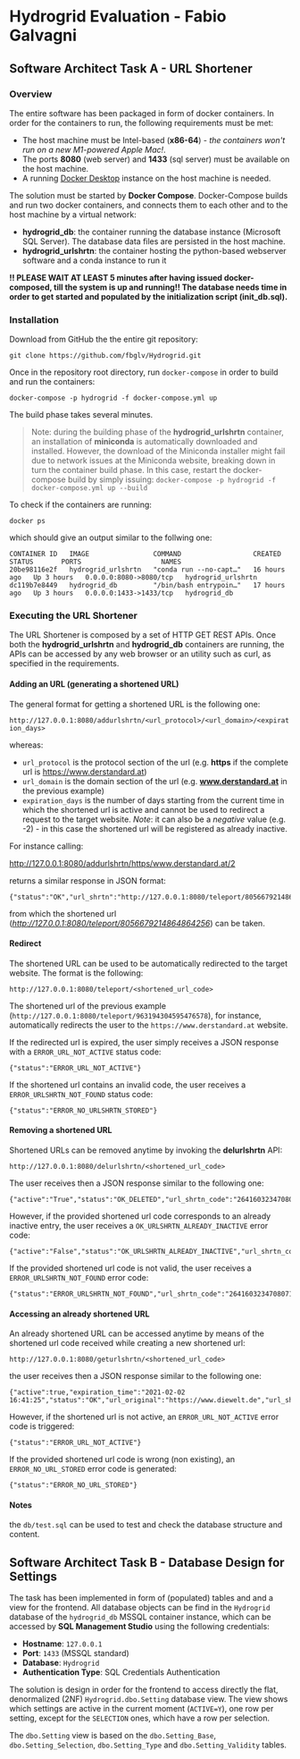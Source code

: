 
# Hydrogrid Evaluation - Fabio Galvagni




## Software Architect Task A - URL Shortener

### Overview

The entire software has been packaged in form of docker containers. In order for the containers to run, the following requirements must be met:
* The host machine must be Intel-based (**x86-64**) - _the containers won't run on a new M1-powered Apple Mac!_.
* The ports **8080** (web server) and **1433** (sql server) must be available on the host machine.
* A running [Docker Desktop](https://www.docker.com/products/docker-desktop) instance on the host machine is needed.

The solution must be started by **Docker Compose**. Docker-Compose builds and run two docker containers, and connects them to each other and to the host machine by a virtual network:
* **hydrogrid_db**: the container running the database instance (Microsoft SQL Server). The database data files are persisted in the host machine.
* **hydrogrid_urlshrtn**: the container hosting the python-based webserver software and a conda instance to run it

**!! PLEASE WAIT AT LEAST 5 minutes after having issued docker-composed, till the system is up and running!! The database needs time in order to get started and populated by the initialization script (init_db.sql).**


### Installation

Download from GitHub the the entire git repository:

`git clone https://github.com/fbglv/Hydrogrid.git`

Once in the repository root directory, run `docker-compose` in order to build and run the containers:

`docker-compose -p hydrogrid -f docker-compose.yml up`

The build phase takes several minutes.

> Note: during the building phase of the **hydrogrid_urlshrtn** container, an installation of **miniconda** is automatically downloaded and installed. However, the download of the Miniconda installer might fail due to network issues at the Miniconda website, breaking down in turn the container build phase. In this case, restart the docker-compose build by simply issuing: `docker-compose -p hydrogrid -f docker-compose.yml up --build`

To check if the containers are running:

`docker ps`

which should give an output similar to the follwing one:

```
CONTAINER ID   IMAGE                COMMAND                  CREATED        STATUS       PORTS                    NAMES
20be98116e2f   hydrogrid_urlshrtn   "conda run --no-capt…"   16 hours ago   Up 3 hours   0.0.0.0:8080->8080/tcp   hydrogrid_urlshrtn
dc119b7e8449   hydrogrid_db         "/bin/bash entrypoin…"   17 hours ago   Up 3 hours   0.0.0.0:1433->1433/tcp   hydrogrid_db
```

### Executing the URL Shortener

The URL Shortener is composed by a set of HTTP GET REST APIs. Once both the **hydrogrid_urlshrtn** and **hydrogrid_db** containers are running, the APIs can be accessed by any web browser or an utility such as curl, as specified in the requirements.

#### Adding an URL (generating a shortened URL)

The general format for getting a shortened URL is the following one:

`http://127.0.0.1:8080/addurlshrtn/<url_protocol>/<url_domain>/<expiration_days>`

whereas:
* `url_protocol` is the protocol section of the url (e.g. **https** if the complete url is https://www.derstandard.at)
* `url_domain` is the domain section of the url (e.g. **www.derstandard.at** in the previous example)
* `expiration_days` is the number of days starting from the current time in which the shortened url is active and cannot be used to redirect a request to the target website. _Note_: it can also be a _negative_ value (e.g. -2) - in this case the shortened url will be registered as already inactive.

For instance calling:

http://127.0.0.1:8080/addurlshrtn/https/www.derstandard.at/2

returns a similar response in JSON format:

```
{"status":"OK","url_shrtn":"http://127.0.0.1:8080/teleport/8056679214864864256","url_shrtn_code":"8056679214864864256"}
```

from which the shortened url (_http://127.0.0.1:8080/teleport/8056679214864864256_) can be taken.

#### Redirect

The shortened URL can be used to be automatically redirected to the target website. The format is the following:

`http://127.0.0.1:8080/teleport/<shortened_url_code>`

The shortened url of the previous example (`http://127.0.0.1:8080/teleport/963194304595476578`), for instance, automatically redirects the user to the `https://www.derstandard.at` website.

If the redirected url is expired, the user simply receives a JSON response with a `ERROR_URL_NOT_ACTIVE` status code:

```
{"status":"ERROR_URL_NOT_ACTIVE"}
```

If the shortened url contains an invalid code, the user receives a `ERROR_URLSHRTN_NOT_FOUND` status code:

```
{"status":"ERROR_NO_URLSHRTN_STORED"}
```

#### Removing a shortened URL

Shortened URLs can be removed anytime by invoking the **delurlshrtn** API:

`http://127.0.0.1:8080/delurlshrtn/<shortened_url_code>`

The user receives then a JSON response similar to the following one:

```
{"active":"True","status":"OK_DELETED","url_shrtn_code":"2641603234708071700"}
```

However, if the provided shortened url code corresponds to an already inactive entry, the user receives a `OK_URLSHRTN_ALREADY_INACTIVE` error code:

```
{"active":"False","status":"OK_URLSHRTN_ALREADY_INACTIVE","url_shrtn_code":"2675854229534319119"}
```

If the provided shortened url code is not valid, the user receives a `ERROR_URLSHRTN_NOT_FOUND` error code:

```
{"status":"ERROR_URLSHRTN_NOT_FOUND","url_shrtn_code":"2641603234708071700"}
```


#### Accessing an already shortened URL

An already shortened URL can be accessed anytime by means of the shortened url code received while creating a new shortened url:

`http://127.0.0.1:8080/geturlshrtn/<shortened_url_code>`

the user receives then a JSON response similar to the following one:

```
{"active":true,"expiration_time":"2021-02-02 16:41:25","status":"OK","url_original":"https://www.diewelt.de","url_shortened":"http://127.0.0.1:8080/teleport/513961572761687307","url_shortened_code":"513961572761687307"}
```

However, if the shortened url is not active, an `ERROR_URL_NOT_ACTIVE` error code is triggered:

```
{"status":"ERROR_URL_NOT_ACTIVE"}
```

If the provided shortened url code is wrong (non existing), an `ERROR_NO_URL_STORED` error code is generated:

```
{"status":"ERROR_NO_URL_STORED"}
```


#### Notes

the `db/test.sql` can be used to test and check the database structure and content.


## Software Architect Task B - Database Design for Settings

The task has been implemented in form of (populated) tables and and a view for the frontend. All database objects can be find in the `Hydrogrid` database of the `hydrogrid_db` MSSQL container instance, which can be accessed by **SQL Management Studio** using the following credentials:
* **Hostname**: `127.0.0.1`
* **Port**: `1433` (MSSQL standard)
* **Database**: `Hydrogrid`
* **Authentication Type**: SQL Credentials Authentication

The solution is design in order for the frontend to access directly the flat, denormalized (2NF) `Hydrogrid.dbo.Setting` database view. The view shows which settings are active in the current moment (`ACTIVE=Y`), one row per setting, except for the `SELECTION` ones, which have a row per selection.

The `dbo.Setting` view is based on the `dbo.Setting_Base`, `dbo.Setting_Selection`, `dbo.Setting_Type` and `dbo.Setting_Validity` tables.

